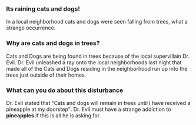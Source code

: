 <!DOCTYPE html>
<html>
 	<head>
   		<title></title>
	</head>
	<body>
		<h3>Its raining cats and dogs!</h1>
   		<p>In a local neighborhood cats and dogs were seen falling from trees, what a strange occurrence.</p>
	  	<h3>Why are cats and dogs in trees?</h2>
   		<p>Cats and Dogs are being found in trees because of the local supervillain Dr. Evil. Dr. Evil unleashed a ray onto the local neighborhoods last night that made all of the Cats and Dogs residing in the neighborhood run up into the trees just outside of their homes.</p>			<h3>What can you do about this disturbance</h2>
  		<p>Dr. Evil stated that <q>Cats and dogs will remain in trees until I have received a pineapple at my doorstep</q>. Dr. Evil must have a strange addiction to <strong>pineapples</strong> if this is all he is asking for. 
  	</body>
</html>
